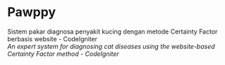 <h1>Pawppy</h1>
Sistem pakar diagnosa penyakit kucing dengan metode Certainty Factor berbasis website - CodeIgniter <br>
<em>An expert system for diagnosing cat diseases using the website-based Certainty Factor method - CodeIgniter</em>

